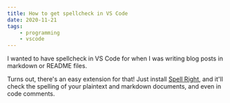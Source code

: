 ```yaml
---
title: How to get spellcheck in VS Code
date: 2020-11-21
tags:
    - programming
    - vscode
---
```

I wanted to have spellcheck in VS Code for when I was writing blog posts in markdown or README files.

Turns out, there's an easy extension for that! Just install [Spell Right](https://marketplace.visualstudio.com/items?itemName=ban.spellright), and it'll check the spelling of your plaintext and markdown documents, and even in code comments.
